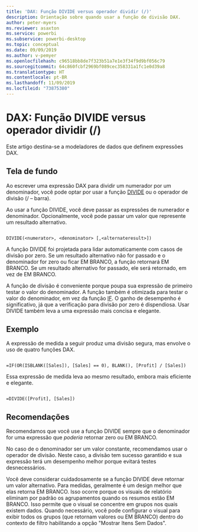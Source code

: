 ```yaml
---
title: 'DAX: Função DIVIDE versus operador dividir (/)'
description: Orientação sobre quando usar a função de divisão DAX.
author: peter-myers
ms.reviewer: asaxton
ms.service: powerbi
ms.subservice: powerbi-desktop
ms.topic: conceptual
ms.date: 09/09/2019
ms.author: v-pemyer
ms.openlocfilehash: c96518bb8de7f323b51a7e1e3f34f9d9bf056c79
ms.sourcegitcommit: 64c860fcbf2969bf089cec358331a1fc1e0d39a8
ms.translationtype: HT
ms.contentlocale: pt-BR
ms.lasthandoff: 11/09/2019
ms.locfileid: "73875380"
---
```

# <a name="dax-divide-function-vs-divide-operator-"></a>DAX: Função DIVIDE versus operador dividir (/)

Este artigo destina-se a modeladores de dados que definem expressões DAX.

## <a name="background"></a>Tela de fundo

Ao escrever uma expressão DAX para dividir um numerador por um denominador, você pode optar por usar a função [DIVIDE](/dax/divide-function-dax) ou o operador de divisão (/ – barra).

Ao usar a função DIVIDE, você deve passar as expressões de numerador e denominador. Opcionalmente, você pode passar um valor que represente um resultado alternativo.

```dax

DIVIDE(<numerator>, <denominator> [,<alternateresult>])

```

A função DIVIDE foi projetada para lidar automaticamente com casos de divisão por zero. Se um resultado alternativo não for passado e o denominador for zero ou ficar EM BRANCO, a função retornará EM BRANCO. Se um resultado alternativo for passado, ele será retornado, em vez de EM BRANCO.

A função de divisão é conveniente porque poupa sua expressão de primeiro testar o valor do denominador. A função também é otimizada para testar o valor do denominador, em vez da função [IF](/dax/if-function-dax). O ganho de desempenho é significativo, já que a verificação para divisão por zero é dispendiosa. Usar DIVIDE também leva a uma expressão mais concisa e elegante.

## <a name="example"></a>Exemplo

A expressão de medida a seguir produz uma divisão segura, mas envolve o uso de quatro funções DAX.

```dax

=IF(OR(ISBLANK([Sales]), [Sales] == 0), BLANK(), [Profit] / [Sales])

```

Essa expressão de medida leva ao mesmo resultado, embora mais eficiente e elegante.

```dax

=DIVIDE([Profit], [Sales])

```

## <a name="recommendations"></a>Recomendações

Recomendamos que você use a função DIVIDE sempre que o denominador for uma expressão que _poderia_ retornar zero ou EM BRANCO.

No caso de o denominador ser um valor constante, recomendamos usar o operador de divisão. Neste caso, a divisão tem sucesso garantido e sua expressão terá um desempenho melhor porque evitará testes desnecessários.

Você deve considerar cuidadosamente se a função DIVIDE deve retornar um valor alternativo. Para medidas, geralmente é um design melhor que elas retorna EM BRANCO. Isso ocorre porque os visuais de relatório eliminam por padrão os agrupamentos quando os resumos estão EM BRANCO. Isso permite que o visual se concentre em grupos nos quais existem dados. Quando necessário, você pode configurar o visual para exibir todos os grupos (que retornam valores ou EM BRANCO) dentro do contexto de filtro habilitando a opção "Mostrar Itens Sem Dados".
